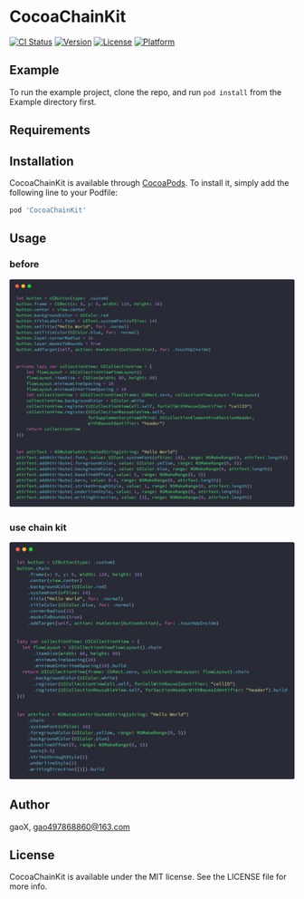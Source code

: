# CocoaChainKit

[![CI Status](https://img.shields.io/travis/Pircate/CocoaChainKit.svg?style=flat)](https://travis-ci.org/Pircate/CocoaChainKit)
[![Version](https://img.shields.io/cocoapods/v/CocoaChainKit.svg?style=flat)](https://cocoapods.org/pods/CocoaChainKit)
[![License](https://img.shields.io/cocoapods/l/CocoaChainKit.svg?style=flat)](https://cocoapods.org/pods/CocoaChainKit)
[![Platform](https://img.shields.io/cocoapods/p/CocoaChainKit.svg?style=flat)](https://cocoapods.org/pods/CocoaChainKit)

## Example

To run the example project, clone the repo, and run `pod install` from the Example directory first.

## Requirements

## Installation

CocoaChainKit is available through [CocoaPods](https://cocoapods.org). To install
it, simply add the following line to your Podfile:

```ruby
pod 'CocoaChainKit'
```

## Usage

### before

![](https://github.com/Ginxx/CocoaChainKit/blob/master/Example/before.png)

### use chain kit

![](https://github.com/Ginxx/CocoaChainKit/blob/master/Example/cocoa_chain_kit.png)

## Author

gaoX, gao497868860@163.com

## License

CocoaChainKit is available under the MIT license. See the LICENSE file for more info.
